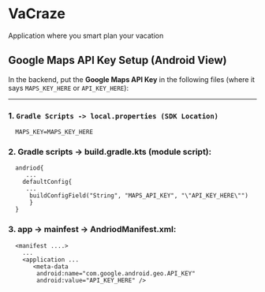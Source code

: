 # VaCraze
Application where you smart plan your vacation


## Google Maps API Key Setup (Android View)

In the backend, put the **Google Maps API Key** in the following files (where it says `MAPS_KEY_HERE` or `API_KEY_HERE`):

---

### 1. `Gradle Scripts -> local.properties (SDK Location)`
      MAPS_KEY=MAPS_KEY_HERE

### 2. Gradle scripts -> build.gradle.kts (module script):
      andriod{
         ...
        defaultConfig{
         ...
          buildConfigField("String", "MAPS_API_KEY", "\"API_KEY_HERE\"")
          }
      }

### 3. app -> mainfest -> AndriodManifest.xml:
      <manifest ....>
        ...
        <application ...
           <meta-data
            android:name="com.google.android.geo.API_KEY"
            android:value="API_KEY_HERE" />

